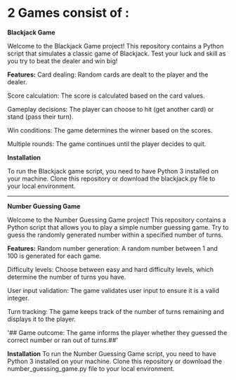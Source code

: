# 2 Games consist of :

**Blackjack Game**

Welcome to the Blackjack Game project! This repository contains a Python script that simulates a classic game of Blackjack. Test your luck and skill as you try to beat the dealer and win big!

**Features:**
Card dealing: Random cards are dealt to the player and the dealer.

Score calculation: The score is calculated based on the card values.

Gameplay decisions: The player can choose to hit (get another card) or stand (pass their turn).

Win conditions: The game determines the winner based on the scores.

Multiple rounds: The game continues until the player decides to quit.

**Installation**

To run the Blackjack game script, you need to have Python 3 installed on your machine. Clone this repository or download the blackjack.py file to your local environment.
**********************************************

**Number Guessing Game**


Welcome to the Number Guessing Game project! This repository contains a Python script that allows you to play a simple number guessing game.
Try to guess the randomly generated number within a specified number of turns.

**Features:**
Random number generation: A random number between 1 and 100 is generated for each game.

Difficulty levels: Choose between easy and hard difficulty levels, which determine the number of turns you have.

User input validation: The game validates user input to ensure it is a valid integer.

Turn tracking: The game keeps track of the number of turns remaining and displays it to the player.

'## Game outcome: The game informs the player whether they guessed the correct number or ran out of turns.##'



**Installation**
To run the Number Guessing Game script, you need to have Python 3 installed on your machine.
Clone this repository or download the number_guessing_game.py file to your local environment.








